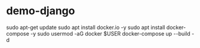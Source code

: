 # demo-django

sudo apt-get update
sudo apt install docker.io -y
sudo apt install docker-compose -y
sudo usermod -aG docker $USER
docker-compose up --build -d
